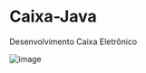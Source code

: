 # Caixa-Java
Desenvolvimento Caixa Eletrônico


![image](https://user-images.githubusercontent.com/83734913/210571924-ec2b7fd4-05d4-4316-b922-aa0aa0bc98b8.png)
